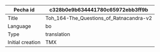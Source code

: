|Pecha id | c328b0e9b634441780c65972ebb3ff9b
| --- | --- 
|Title | Toh_164-The_Questions_of_Ratnacandra-v2 
|Language | bo
|Type | translation
|Initial creation | TMX